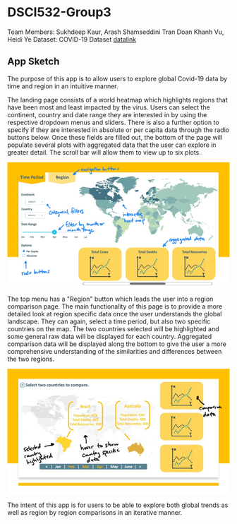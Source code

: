 # DSCI532-Group3

Team Members: Sukhdeep Kaur, Arash Shamseddini Tran Doan Khanh Vu, Heidi Ye
Dataset: COVID-19 Dataset [datalink](https://www.kaggle.com/imdevskp/corona-virus-report?select=covid_19_clean_complete.csv)

## App Sketch

The purpose of this app is to allow users to explore global Covid-19 data by time and region in an intuitive manner.

The landing page consists of a world heatmap which highlights regions that have been most and least impacted by the virus. Users can select the continent, country and date range they are interested in by using the respective dropdown menus and sliders. There is also a further option to specify if they are interested in absolute or per capita data through the radio buttons below. Once these fields are filled out, the bottom of the page will populate several plots with aggregated data that the user can explore in greater detail. The scroll bar will allow them to view up to six plots. 

![Slide1_annotated.png](images/Slide1_annotated.png)

The top menu has a "Region" button which leads the user into a region comparison page. The main functionality of this page is to provide a more detailed look at region specific data once the user understands the global landscape. They can again, select a time period, but also two specific countries on the map. The two countries selected will be highlighted and some general raw data will be displayed for each country. Aggregated comparison data will be displayed along the bottom to give the user a more comprehensive understanding of the similarities and differences between the two regions. 

![Slide2_annotated.png](images/Slide2_annotated.png)

The intent of this app is for users to be able to explore both global trends as well as region by region comparisons in an iterative manner.    


